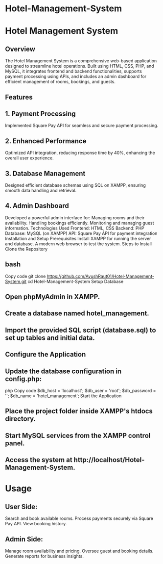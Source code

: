 # Hotel-Management-System

# Hotel Management System
## Overview
The Hotel Management System is a comprehensive web-based application designed to streamline hotel operations. Built using HTML, CSS, PHP, and MySQL, it integrates frontend and backend functionalities, supports payment processing using APIs, and includes an admin dashboard for efficient management of rooms, bookings, and guests.

## Features
## 1. Payment Processing
Implemented Square Pay API for seamless and secure payment processing.
## 2. Enhanced Performance
Optimized API integration, reducing response time by 40%, enhancing the overall user experience.
## 3. Database Management
Designed efficient database schemas using SQL on XAMPP, ensuring smooth data handling and retrieval.
## 4. Admin Dashboard
Developed a powerful admin interface for:
Managing rooms and their availability.
Handling bookings efficiently.
Monitoring and managing guest information.
Technologies Used
Frontend: HTML, CSS
Backend: PHP
Database: MySQL (on XAMPP)
API: Square Pay API for payment integration
Installation and Setup
Prerequisites
Install XAMPP for running the server and database.
A modern web browser to test the system.
Steps to Install
Clone the Repository

## bash
Copy code
git clone https://github.com/AyushRaut01/Hotel-Management-System.git
cd Hotel-Management-System
Setup Database

## Open phpMyAdmin in XAMPP.
## Create a database named hotel_management.
## Import the provided SQL script (database.sql) to set up tables and initial data.
## Configure the Application

## Update the database configuration in config.php:
php
Copy code
$db_host = 'localhost';
$db_user = 'root';
$db_password = '';
$db_name = 'hotel_management';
Start the Application

## Place the project folder inside XAMPP's htdocs directory.
## Start MySQL services from the XAMPP control panel.
## Access the system at http://localhost/Hotel-Management-System.

# Usage
## User Side:
Search and book available rooms.
Process payments securely via Square Pay API.
View booking history.
## Admin Side:
Manage room availability and pricing.
Oversee guest and booking details.
Generate reports for business insights.

